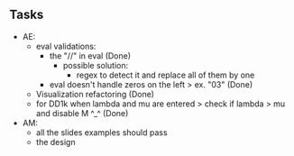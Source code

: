 ## Tasks
- AE:
    - eval validations:
        - the "//" in eval (Done)
          - possible solution:
              - regex to detect it and replace all of them by one
        - eval doesn't handle zeros on the left > ex. "03" (Done)
    - Visualization refactoring  (Done)
    - for DD1k when lambda and mu are entered > check if lambda > mu and disable M ^_^ (Done)
- AM:
    - all the slides examples should pass
    - the design
